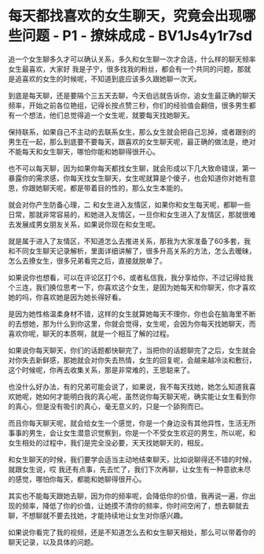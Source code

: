 # 每天都找喜欢的女生聊天，究竟会出现哪些问题 - P1 - 撩妹成成 - BV1Js4y1r7sd

追一个女生聊多久才可以确认关系，多久和女生聊一次才合适，什么样的聊天频率女生最喜欢，大家好 我是子宁，很多找我的粉丝，都会有一个共同的问题，那就是追喜欢的女生的时候呢，不知道到底应该多久跟她聊一次天。

到底是每天聊，还是要隔个三五天去聊，今天伯远就告诉你，追女生最正确的聊天频率，开始之前各位艳组，记得长按点赞三秒，你们的经验值会翻倍，很多男生都有一个想法，他们总觉得追一个女生呢，就要每天找她聊天。

保持联系，如果自己不主动的去联系女生，那么女生就会把自己忘掉，或者跟别的男生在一起，那么到底要不要每天，跟喜欢的女生聊天呢，最正确的做法是，绝对不能每天和女生聊天，哪怕你能和她聊得很开心。

也不可以每天聊，因为如果你每天都找女生聊，就会形成以下几大致命错误，第一 暴露你的需求感，你每天找女生聊天，女生呢就算是个傻子，也会知道你对她有意思，你跟她聊天呢，都是带着目的性的，那么女生本能的。

就会对你产生防备心理，二 和女生进入友情区，如果你和女生每天呢，都聊一些日常，那就非常容易的，和她进入友情区，一旦你和女生进入了友情区，那就很难去发展成男女朋友关系，如果说你现在和女生呢。

就是属于进入了友情区，不知道怎么去推进关系，那我为大家准备了60多套，我和不同女生聊天记录解析，里面详细讲解了，很多升高关系的方法，怎么去暧昧，怎么去撩女生，很多兄弟看完之后，直接就脱单了。

如果说你也想看，可以在评论区打个6，或者私信我，我分享给你，不过记得给我个三连，我们换位思考一下，你喜欢这个女生，是因为她每天和你聊天，你才喜欢她的吗，你喜欢她是因为她长得好看。

是因为她性格温柔身材不错，这样的女生就算她每天不理你，你也会在脑海里不断的去想她，那为什么到你这里，你就会觉得，女生呢，会因为你每天找她聊天，而喜欢你呢，聊天的本质啊，就是一个相互了解的过程。

如果说你每天聊天，你们的话题都快聊完了，当把你的话题聊完了之后，女生就会对你失去新鲜感，那她就会对你失去热情，女生的回复呢，会越来越冷淡和敷衍，这个时候呢，你再去收集关系，那是非常难的，王思聪来了。

也没什么好办法，有的兄弟可能会说了，如果说，我不每天找她，她怎么知道我喜欢她呢，她如何才能明白我的真心呢，虽然说你每天聊天呢，确实能让女生看到你的真心，但是没有吸引的真心，毫无意义的，只是一个舔狗而已。

而且你每天聊天呢，就会给女生一个感觉，你是一个身边没有其他异性，生活无所事事的男生，会让女生潜意识觉察到，你是一个不受女生欢迎的男生，所以呢，和女生相处的过程中，我们是完全没必要，天天找她聊天的，相反。

和女生聊天的时候，我们要学会适当主动地结束聊天，比如说聊得还不错的时候，就跟女生说，哎 我还有点事，先去忙了，我们下次再聊，让女生有一种意欲未尽的感觉，哪怕你每天，都能和她聊得很开心。

其实也不能每天跟她去聊，因为你的频率呢，会降低你的价值，我再说一遍，你出现的频率，降低了你的价值，让她摸不清你的频率，你时间空闲了，想去聊就去聊，不想聊就不要去找她，才能持续地让女生对你感兴趣。

如果说你看完了我的视频，还是不知道怎么去和女生聊天相处，那么可以带着你的聊天记录，以及具体的问题。